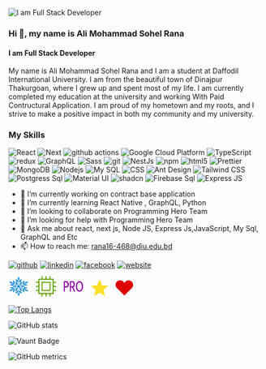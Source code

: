 ![I am Full Stack Developer](https://i.ibb.co/f8DHcWw/github-header-image.png)

### Hi 👋, my name is  Ali Mohammad Sohel Rana
#### I am Full Stack Developer


My name is Ali Mohammad Sohel Rana and I am a student at Daffodil International University. I am from the beautiful town of Dinajpur Thakurgoan, where I grew up and spent most of my life. I am currently completed my education at the university and working With Paid Contructural Application. I am proud of my hometown and my roots, and I strive to make a positive impact in both my community and my university.

### My Skills
<p>
  <img alt="React" src="https://img.shields.io/badge/-React-45b8d8?style=flat-square&logo=react&logoColor=white" />
  <img alt="Next" src="https://img.shields.io/badge/-Next-45b8d8?style=flat-square&logo=react&logoColor=white" /> 
  <img alt="github actions" src="https://img.shields.io/badge/-Github_Actions-2088FF?style=flat-square&logo=github-actions&logoColor=white" />
  <img alt="Google Cloud Platform" src="https://img.shields.io/badge/-Google_Cloud_Platform-1a73e8?style=flat-square&logo=google-cloud&logoColor=white" />
  <img alt="TypeScript" src="https://img.shields.io/badge/-TypeScript-007ACC?style=flat-square&logo=typescript&logoColor=white" />
  <img alt="redux" src="https://img.shields.io/badge/-Redux-764ABC?style=flat-square&logo=redux&logoColor=white" />
  <img alt="GraphQL" src="https://img.shields.io/badge/-GraphQL-E10098?style=flat-square&logo=graphql&logoColor=white" />
  <img alt="Sass" src="https://img.shields.io/badge/-Sass-CC6699?style=flat-square&logo=sass&logoColor=white" />
  <img alt="git" src="https://img.shields.io/badge/-Git-F05032?style=flat-square&logo=git&logoColor=white" />
  <img alt="NestJs" src="https://img.shields.io/badge/-NestJs-ea2845?style=flat-square&logo=nestjs&logoColor=white" />
  <img alt="npm" src="https://img.shields.io/badge/-NPM-CB3837?style=flat-square&logo=npm&logoColor=white" />
  <img alt="html5" src="https://img.shields.io/badge/-HTML5-E34F26?style=flat-square&logo=html5&logoColor=white" />
  <img alt="Prettier" src="https://img.shields.io/badge/-Prettier-F7B93E?style=flat-square&logo=prettier&logoColor=white" />
  <img alt="MongoDB" src="https://img.shields.io/badge/-MongoDB-13aa52?style=flat-square&logo=mongodb&logoColor=white" />
  <img alt="Nodejs" src="https://img.shields.io/badge/-Nodejs-43853d?style=flat-square&logo=Node.js&logoColor=white" />
   <img alt="My SQL" src="https://img.shields.io/badge/MYSQL-%23EB4714?logo=mysql" />
   <img alt="CSS" src="https://img.shields.io/badge/CSS-red?logo=css" />
   <img alt="Ant Design" src="https://img.shields.io/badge/Ant-Design-blue?logo=css" />
   <img alt="Tailwind CSS" src="https://img.shields.io/badge/Tailwind-CSS-blue?logo=css" />
    <img alt="Postgress Sql" src="https://img.shields.io/badge/Postgress-Sql-yellow?logo=css" />
   <img alt="Material UI" src="https://img.shields.io/badge/material-ui-pink?logo=css" />
   <img alt="shadcn" src="https://img.shields.io/badge/shadcn-yellow?logo=css" />
   <img alt="Firebase Sql" src="https://img.shields.io/badge/Firebase-yellow?logo=css" />
   <img alt="Express JS" src="https://img.shields.io/badge/Express-JS-yellow?logo=css" />
</p>



- 🔭 I’m currently working on contract base application 
- 🌱 I’m currently learning React Native , GraphQL, Python 
- 👯 I’m looking to collaborate on  Programming Hero Team 
- 🤔 I’m looking for help with Programming Hero Team 
- 💬 Ask me about react, next js, Node JS, Express Js,JavaScript, My Sql, GraphQL and Etc 
- 📫 How to reach me: rana16-468@diu.edu.bd 


[<img src='https://cdn.jsdelivr.net/npm/simple-icons@3.0.1/icons/github.svg' alt='github' height='40'>](https://github.com/Rana16468)  [<img src='https://cdn.jsdelivr.net/npm/simple-icons@3.0.1/icons/linkedin.svg' alt='linkedin' height='40'>](https://www.linkedin.com/in/https://www.linkedin.com/in/a-m-sohel-rana-377050216/)  [<img src='https://cdn.jsdelivr.net/npm/simple-icons@3.0.1/icons/facebook.svg' alt='facebook' height='40'>](https://www.facebook.com/https://www.facebook.com/amsohel.rana.90)  [<img src='https://cdn.jsdelivr.net/npm/simple-icons@3.0.1/icons/icloud.svg' alt='website' height='40'>](https://my-portfolio-chi-rust-66.vercel.app/)  

<a href='https://archiveprogram.github.com/'><img src='https://raw.githubusercontent.com/acervenky/animated-github-badges/master/assets/acbadge.gif' width='40' height='40'></a> <a href='https://docs.github.com/en/developers'><img src='https://raw.githubusercontent.com/acervenky/animated-github-badges/master/assets/devbadge.gif' width='40' height='40'></a> <a href='https://github.com/pricing'><img src='https://raw.githubusercontent.com/acervenky/animated-github-badges/master/assets/pro.gif' width='40' height='40'></a> <a href='https://stars.github.com/'><img src='https://raw.githubusercontent.com/acervenky/animated-github-badges/master/assets/starbadge.gif' width='35' height='35'></a> <a href='https://docs.github.com/en/github/supporting-the-open-source-community-with-github-sponsors'><img src='https://raw.githubusercontent.com/acervenky/animated-github-badges/master/assets/sponsorbadge.gif' width='35' height='35'></a> 

[![Top Langs](https://github-readme-stats.vercel.app/api/top-langs/?username=Rana16468)](https://github.com/anuraghazra/github-readme-stats)

![GitHub stats](https://github-readme-stats.vercel.app/api?username=Rana16468&show_icons=true&count_private=true)  

![Vaunt Badge](https://api.vaunt.dev/v1/github/entities/Rana16468/contributions?format=svg&private=true)  

![GitHub metrics](https://metrics.lecoq.io/Rana16468)  



